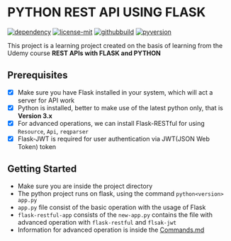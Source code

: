 # PYTHON REST API USING FLASK

[![dependency](https://img.shields.io/github/pipenv/locked/dependency-version/metabolize/rq-dashboard-on-heroku/flask)](https://img.shields.io/github/pipenv/locked/dependency-version/metabolize/rq-dashboard-on-heroku/flask)
[![license-mit](https://img.shields.io/github/license/aloklearning/python-rest-api-app)](https://img.shields.io/github/license/aloklearning/python-rest-api-app)
[![githubbuild](https://img.shields.io/appveyor/build/gruntjs/grunt)](https://img.shields.io/appveyor/build/gruntjs/grunt)
[![pyversion](https://img.shields.io/pypi/pyversions/flask)](https://img.shields.io/pypi/pyversions/flask)

This project is a learning project created on the basis of learning from the Udemy course **REST APIs with FLASK and PYTHON**

## Prerequisites

- [X] Make sure you have Flask installed in your system, which will act a server for API work
- [X] Python is installed, better to make use of the latest python only, that is **Version 3.x**
- [X] For advanced operations, we can install Flask-RESTful for using `Resource`, `Api`, `reqparser`
- [X] Flask-JWT is required for user authentication via JWT(JSON Web Token) token 

## Getting Started

- Make sure you are inside the project directory
- The python project runs on flask, using the command `python<version> app.py`
- `app.py` file consist of the basic operation with the usage of Flask
- `flask-restful-app` consists of the `new-app.py` contains the file with advanced operation with `flask-restful` and `flsak-jwt`
- Information for advanced operation is inside the [Commands.md](https://github.com/aloklearning/python-rest-api-app/blob/master/flask-restful-app/Commands.md)

